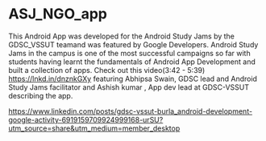 # ASJ_NGO_app

This Android App was developed for the Android Study Jams by the GDSC_VSSUT teamand  was featured by Google Developers.
Android Study Jams in the campus is one of the most successful campaigns so far with students having learnt the fundamentals of Android App Development and built a collection of apps.
Check out this video(3:42 - 5:39) 
https://lnkd.in/dnznkGXy
featuring Abhipsa Swain, GDSC lead and Android Study Jams facilitator and Ashish kumar , App dev lead at GDSC-VSSUT describing the app.

https://www.linkedin.com/posts/gdsc-vssut-burla_android-development-google-activity-6919159709924999168-urSU?utm_source=share&utm_medium=member_desktop
